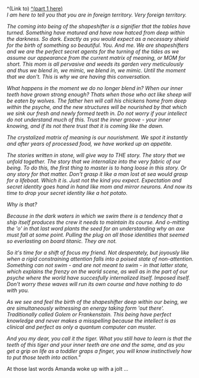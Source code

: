 ^(Link to) [^(part 1 here)](https://www.reddit.com/r/nosleep/comments/1hgv3fy/everybodys_gangsta_until_the_coyote_stands_on_two/)  
*I am here to tell you that you are in foreign territory. Very foreign territory.* 

*The coming into being of the shapeshifter is a signifier that the tables have turned. Something have matured and have now hatced from deep within the darkness. So dark. Exactly as you would expect as a necessary shield for the birth of something so beautiful. You. And me. We are shapeshifters and we are the perfect secret agents for the turning of the tides as we assume our appearance from the current matrix of meaning, or MOM for short. This mom is all pervasive and weeds its garden very meticulously and thus we blend in, we mimic, we blend in, we mimic. Until the moment that we don't. This is why we are having this conversation.* 

*What happens in the moment we do no longer blend in? When our inner teeth have grown strong enough? Thats when those who act like sheep will be eaten by wolves. The father hen will call his chickens home from deep within the psyche, and the new structures will be nourished by that which we sink our fresh and newly formed teeth in. Do not worry if your intellect do not understand much of this. Trust the inner groove - your inner knowing, and if its not there trust that it is coming like the dawn.* 

*The crystalized matrix of meaning is our nourishment. We spot it instantly and after years of processed food, we have worked up an appetite.*

*The stories written in stone, will give way to THE story. The story that we unfold together. The story that we internalize into the very fabric of our being. To do this, the first thing to master is to hang loose in this story. Or any story for that matter. Don't grasp it like a man lost at sea would grasp for a lifeboat. Which it is. Just not the kind you expect. Expectation and secret identity goes hand in hand like mom and mirror neurons. And now its time to drop your secret identity like a hot potato.* 

*Why is that?* 

*Because in the dark waters in which we swim there is a tendency that a ship itself produces the crew it needs to maintain its course. And o-mitting the 'o' in that last word plants the seed for an understanding why an axe must fall at some point. Pulling the plug on all those identities that seemed so everlasting on board titanic. They are not.* 

*So it's time for a shift of focus my friend. Not desperately, but joyously like when a rigid constraining attention falls into a poised state of non-attention. Something can not swim - and are not meant to swim - in that latter state, which explains the frenzy on the world scene, as well as in the part of our psyche where the world have succesfully internalized itself. Imposed itself. Don't worry these waves will run its own course and have nothing to do with you.*  

*As we see and feel the birth of the shapeshifter deep within our being, we are simultaneously witnessing an energy taking form 'out there'. Traditionally called Golem or Frankenstain. This being have perfect knowledge and never makes a misspelling because the intellect is as clinical and perfect as only a quantum computer can muster.* 

*And you my dear, you call it the tiger. What you still have to learn is that the teeth of this tiger and your inner teeth are one and the same, and as you get a grip on life as a toddler graps a finger, you will know instinctively how to put those teeth into action."* 

At those last words Amanda woke up with a jolt ...